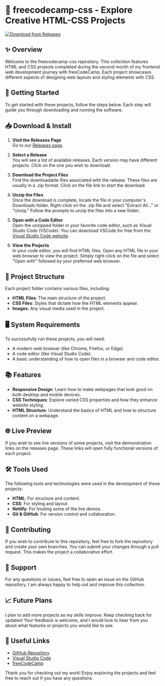# 🎨 freecodecamp-css - Explore Creative HTML-CSS Projects

[![Download from Releases](https://img.shields.io/badge/Download%20Now-From%20Releases-brightgreen)](https://github.com/juan-salgado23/freecodecamp-css/releases)

## ✨ Overview

Welcome to the freecodecamp-css repository. This collection features HTML and CSS projects completed during the second month of my frontend web development journey with freeCodeCamp. Each project showcases different aspects of designing web layouts and styling elements with CSS.

## 🚀 Getting Started

To get started with these projects, follow the steps below. Each step will guide you through downloading and running the software.

## 📥 Download & Install

1. **Visit the Releases Page**  
   Go to our [Releases page](https://github.com/juan-salgado23/freecodecamp-css/releases). 

2. **Select a Release**  
   You will see a list of available releases. Each version may have different projects. Click on the one you wish to download.

3. **Download the Project Files**  
   Find the downloadable files associated with the release. These files are usually in a .zip format. Click on the file link to start the download.

4. **Unzip the Files**  
   Once the download is complete, locate the file in your computer's Downloads folder. Right-click on the .zip file and select "Extract All..." or "Unzip." Follow the prompts to unzip the files into a new folder.

5. **Open with a Code Editor**  
   Open the unzipped folder in your favorite code editor, such as Visual Studio Code (VSCode). You can download VSCode for free from the [Visual Studio Code website](https://code.visualstudio.com/).

6. **View the Projects**  
   In your code editor, you will find HTML files. Open any HTML file in your web browser to view the project. Simply right-click on the file and select "Open with" followed by your preferred web browser.

## 📂 Project Structure

Each project folder contains various files, including:

- **HTML Files**: The main structure of the project.
- **CSS Files**: Styles that dictate how the HTML elements appear.
- **Images**: Any visual media used in the project.

## 🖥️ System Requirements

To successfully run these projects, you will need:

- A modern web browser (like Chrome, Firefox, or Edge).
- A code editor (like Visual Studio Code).
- A basic understanding of how to open files in a browser and code editor.

## 📚 Features

- **Responsive Design**: Learn how to make webpages that look good on both desktop and mobile devices.
- **CSS Techniques**: Explore varied CSS properties and how they enhance website styling.
- **HTML Structure**: Understand the basics of HTML and how to structure content on a webpage.

## 🌐 Live Preview

If you wish to see live versions of some projects, visit the demonstration links on the releases page. These links will open fully functional versions of each project.

## 🛠️ Tools Used

The following tools and technologies were used in the development of these projects:

- **HTML**: For structure and content.
- **CSS**: For styling and layout.
- **Netlify**: For hosting some of the live demos.
- **Git & GitHub**: For version control and collaboration.

## 📝 Contributing

If you wish to contribute to this repository, feel free to fork the repository and create your own branches. You can submit your changes through a pull request. This makes the project a collaborative effort.

## 🤝 Support

For any questions or issues, feel free to open an issue on the GitHub repository. I am always happy to help out and improve this collection.

## 📈 Future Plans

I plan to add more projects as my skills improve. Keep checking back for updates! Your feedback is welcome, and I would love to hear from you about what features or projects you would like to see.

## 🔗 Useful Links

- [GitHub Repository](https://github.com/juan-salgado23/freecodecamp-css)
- [Visual Studio Code](https://code.visualstudio.com/)
- [freeCodeCamp](https://www.freecodecamp.org/) 

Thank you for checking out my work! Enjoy exploring the projects and feel free to reach out if you have any questions.
